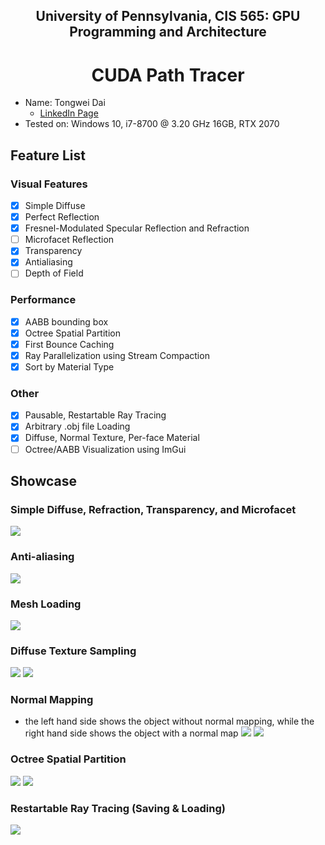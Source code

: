 ## <div align="center"> University of Pennsylvania, CIS 565: GPU Programming and Architecture </div>
# <div align="center"> CUDA Path Tracer </div>
- Name: Tongwei Dai
	- [LinkedIn Page](https://www.linkedin.com/in/tongwei-dai-583350177/)
- Tested on: Windows 10, i7-8700 @ 3.20 GHz 16GB, RTX 2070

## Feature List
### Visual Features
- [x] Simple Diffuse
- [x] Perfect Reflection
- [x] Fresnel-Modulated Specular Reflection and Refraction
- [ ] Microfacet Reflection
- [x] Transparency
- [x] Antialiasing
- [ ] Depth of Field

### Performance
- [x] AABB bounding box
- [x] Octree Spatial Partition
- [x] First Bounce Caching
- [x] Ray Parallelization using Stream Compaction
- [x] Sort by Material Type

### Other
- [x] Pausable, Restartable Ray Tracing
- [x] Arbitrary .obj file Loading
- [x] Diffuse, Normal Texture, Per-face Material
- [ ] Octree/AABB Visualization using ImGui

## Showcase
### Simple Diffuse, Refraction, Transparency, and Microfacet
![](./img/Visual/cornell.png)

### Anti-aliasing
![](./img/AntiAliasing/comp.png)

### Mesh Loading
![](./img/MeshLoading/obj_complex.2022-09-29_02-42-19z.17samp.png)

### Diffuse Texture Sampling
![](./img/Texture/test.png)
![](./img/Texture/spider.png)

### Normal Mapping
- the left hand side shows the object without normal mapping, while the right hand side shows the object with a normal map
![](./img/NormalMap/comp1.png)
![](./img/NormalMap/comp2.png)

### Octree Spatial Partition
![](./img/Octree/1.png)
![](./img/Octree/2.png)

### Restartable Ray Tracing (Saving & Loading)
![](./img/Checkpointing/demo.gif)